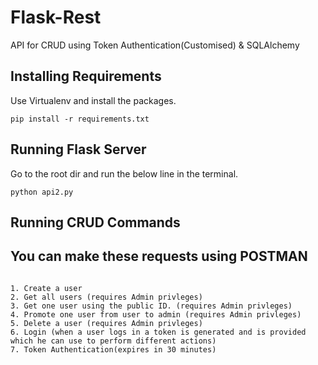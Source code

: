 # Flask-Rest
API for CRUD using Token Authentication(Customised) &amp; SQLAlchemy


## Installing Requirements
Use Virtualenv and install the packages.
```
pip install -r requirements.txt
```
## Running Flask Server
Go to the root dir and run the below line in the terminal.
```
python api2.py
```

## Running CRUD Commands


## You can make these requests using POSTMAN

```

1. Create a user
2. Get all users (requires Admin privleges)
3. Get one user using the public ID. (requires Admin privleges)
4. Promote one user from user to admin (requires Admin privleges)
5. Delete a user (requires Admin privleges)
6. Login (when a user logs in a token is generated and is provided which he can use to perform different actions)
7. Token Authentication(expires in 30 minutes)

```


